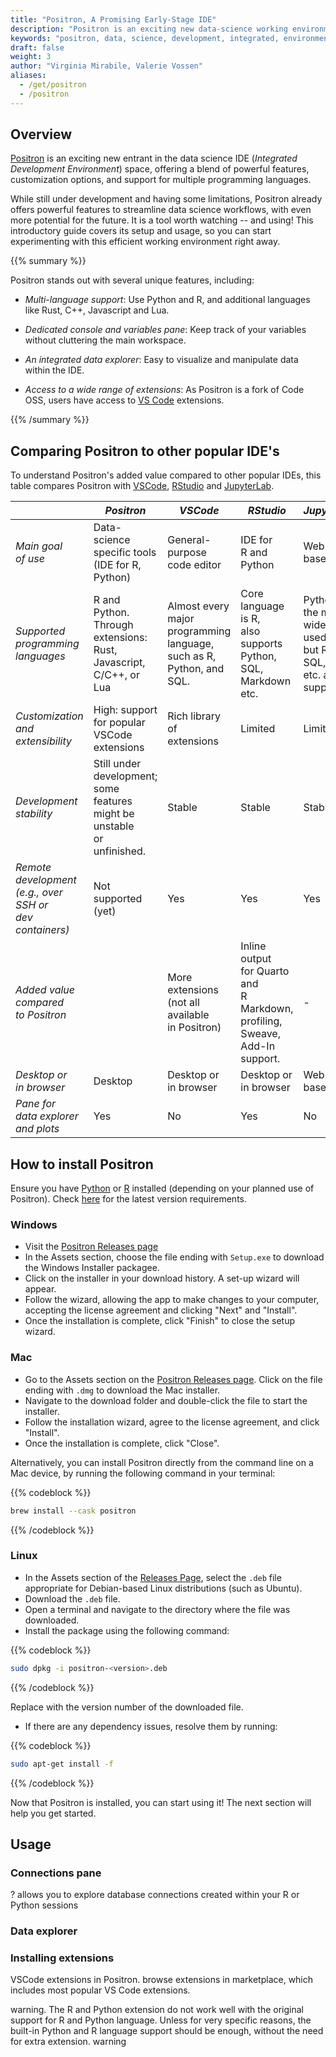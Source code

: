 ```yaml
---
title: "Positron, A Promising Early-Stage IDE"
description: "Positron is an exciting new data-science working environment, offering powerful features, support for multiple languages, and customization options."
keywords: "positron, data, science, development, integrated, environment, IDE, posit, R, Python, guide"
draft: false
weight: 3
author: "Virginia Mirabile, Valerie Vossen"
aliases:
  - /get/positron
  - /positron
---
```


## Overview

[Positron](https://github.com/posit-dev/positron) is an exciting new entrant in the data science IDE (*Integrated Development Environment*) space, offering a blend of powerful features, customization options, and support for multiple programming languages. 

While still under development and having some limitations, Positron already offers powerful features to streamline data science workflows, with even more potential for the future. It is a tool worth watching -- and using! This introductory guide covers its setup and usage, so you can start experimenting with this efficient working environment right away.

{{% summary %}}

Positron stands out with several unique features, including:

- *Multi-language support*: Use Python and R, and additional languages like Rust, C++, Javascript and Lua. 

- *Dedicated console and variables pane*: Keep track of your variables without cluttering the main workspace. 

- *An integrated data explorer*: Easy to visualize and manipulate data within the IDE.

- *Access to a wide range of extensions*: As Positron is a fork of Code OSS, users have access to [VS Code](/VSCode) extensions.

{{% /summary %}}

## Comparing Positron to other popular IDE's 

To understand Positron's added value compared to other popular IDEs, this table compares Positron with [VSCode](/VSCode), [RStudio](/get/r) and [JupyterLab](https://jupyter.org/).


|                            | *Positron*                                              | *VSCode*                              | *RStudio*                                                            | *JupyterLab*                     |
|-----------------------------------|-------------------------------------------------------|-------------------------------------|-------------------------------------------------------------------|--------------------------------|
| *Main goal <br> of use*             | Data-science <br> specific tools <br> (IDE for R, Python)  | General-purpose <br> code editor         | IDE for <br> R and Python                                              | Web-based IDE                  |
| *Supported <br> programming <br> languages*| R and Python. <br> Through <br> extensions: <br> Rust, Javascript, <br> C/C++, or Lua | Almost every <br> major <br> programming <br> language, <br> such as R,  <br> Python, and SQL. | Core language <br> is R, <br> also supports <br> Python, SQL, <br> Markdown etc. | Python is  <br> the most <br> widely used, <br> but R, Julia, SQL, <br> etc. also supported. |
| *Customization <br> and <br> extensibility*| High: support  <br> for popular <br> VSCode extensions | Rich library <br> of extensions          | Limited                             | Limited                        |
| *Development <br> stability*         | Still under <br> development; <br> some features <br> might be unstable <br> or unfinished. | Stable                               | Stable                                                             | Stable                         |
| *Remote <br> development <br> (e.g., over SSH or <br> dev containers)*| Not supported <br> (yet) | Yes                                  | Yes                                                               | Yes                            |
| *Added value <br> compared <br> to Positron*|        | More extensions <br> (not all available <br> in Positron) | Inline output <br> for Quarto and <br> R Markdown, <br> profiling, Sweave, <br> Add-In support. | -                              |
| *Desktop or <br> in browser*         | Desktop                                       | Desktop or <br> in browser               | Desktop or <br> in browser                                              | Web-based                 |
| *Pane for <br> data explorer <br> and plots* | Yes                                                   | No                                   | Yes                                                               | No                             |


## How to install Positron 

Ensure you have [Python](/get/python) or [R](/get/r) installed (depending on your planned use of Positron). Check [here](https://github.com/posit-dev/positron/wiki#machine-prerequisites) for the latest version requirements. 

### Windows 

- Visit the [Positron Releases page](https://github.com/posit-dev/positron/releases)
- In the Assets section, choose the file ending with `Setup.exe` to download the Windows Installer packagee. 
- Click on the installer in your download history. A set-up wizard will appear.
- Follow the wizard, allowing the app to make changes to your computer, accepting the license agreement and clicking "Next" and "Install". 
- Once the installation is complete, click "Finish" to close the setup wizard. 

### Mac

- Go to the Assets section on the [Positron Releases page](https://github.com/posit-dev/positron/releases). Click on the file ending with `.dmg` to download the Mac installer.
- Navigate to the download folder and double-click the file to start the installer. 
- Follow the installation wizard, agree to the license agreement, and click "Install".
- Once the installation is complete, click "Close".

Alternatively, you can install Positron directly from the command line on a Mac device, by running the following command in your terminal:


{{% codeblock %}}
```bash
brew install --cask positron
```
{{% /codeblock %}}


### Linux

- In the Assets section of the [Releases Page](https://github.com/posit-dev/positron/releases), select the `.deb` file appropriate for Debian-based Linux distributions (such as Ubuntu).
- Download the `.deb` file. 
- Open a terminal and navigate to the directory where the file was downloaded. 
- Install the package using the following command:

{{% codeblock %}}
```bash
sudo dpkg -i positron-<version>.deb
```
{{% /codeblock %}}

Replace <version> with the version number of the downloaded file.

- If there are any dependency issues, resolve them by running:

{{% codeblock %}}
```bash
sudo apt-get install -f
```
{{% /codeblock %}}

Now that Positron is installed, you can start using it! The next section will help you get started.

## Usage

### Connections pane

?
allows you to explore database connections created within your R or Python sessions



### Data explorer



### Installing extensions

VSCode extensions in Positron. 
browse extensions in marketplace, which includes most popular VS Code extensions. 



warning. 
The R and Python extension do not work well with the original support for R and Python language. Unless for very specific reasons, the built-in Python and R language support should be enough, without the need for extra extension. 
warning



